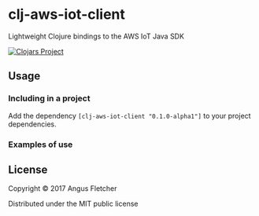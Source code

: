 # clj-aws-iot-client

Lightweight Clojure bindings to the AWS IoT Java SDK

[![Clojars Project](https://img.shields.io/clojars/v/clj-aws-iot-client.svg)](https://clojars.org/clj-aws-iot-client)

## Usage

### Including in a project

Add the dependency ```[clj-aws-iot-client "0.1.0-alpha1"]``` to your project
dependencies.

### Examples of use

## License

Copyright © 2017 Angus Fletcher

Distributed under the MIT public license
